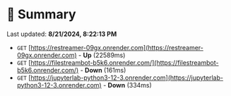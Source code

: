 # 📖 Summary
Last updated: **8/21/2024, 8:22:13 PM**

- `GET` [https://restreamer-09gx.onrender.com](https://restreamer-09gx.onrender.com) - **Up** (22589ms)
- `GET` [https://filestreambot-b5k6.onrender.com/](https://filestreambot-b5k6.onrender.com/) - **Down** (161ms)
- `GET` [https://jupyterlab-python3-12-3.onrender.com](https://jupyterlab-python3-12-3.onrender.com) - **Down** (334ms)
